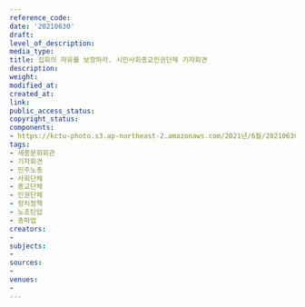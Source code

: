 ```yaml
---
reference_code: 
date: '20210630'
draft: 
level_of_description: 
media_type: 
title: 집회의 자유를 보장하라. 시민사회종교인권단체 기자회견
description: 
weight: 
modified_at: 
created_at: 
link: 
public_access_status: 
copyright_status: 
components:
- https://kctu-photo.s3.ap-northeast-2.amazonaws.com/2021년/6월/20210630-집회의+자유를+보장하라.+시민사회종교인권단체+기자회견_세종문화회관_기자회견_민주노총_사회단체_종교단체_인권단체_정치정책_노조탄압_총파업/_1D20241.jpg
tags:
- 세종문화회관
- 기자회견
- 민주노총
- 사회단체
- 종교단체
- 인권단체
- 정치정책
- 노조탄압
- 총파업
creators:
- 
subjects:
- 
sources:
- 
venues:
- 
---
```

